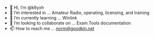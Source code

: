 - 👋 Hi, I’m @k6yxh
- 👀 I’m interested in ... Amateur Radio, operating, licensing, and training
- 🌱 I’m currently learning ... Winlink
- 💞️ I’m looking to collaborate on ... Exam.Tools documentation
- 📫 How to reach me ... norm@goodkin.net

<!---
k6yxh/k6yxh is a ✨ special ✨ repository because its `README.md` (this file) appears on your GitHub profile.
You can click the Preview link to take a look at your changes.
--->
